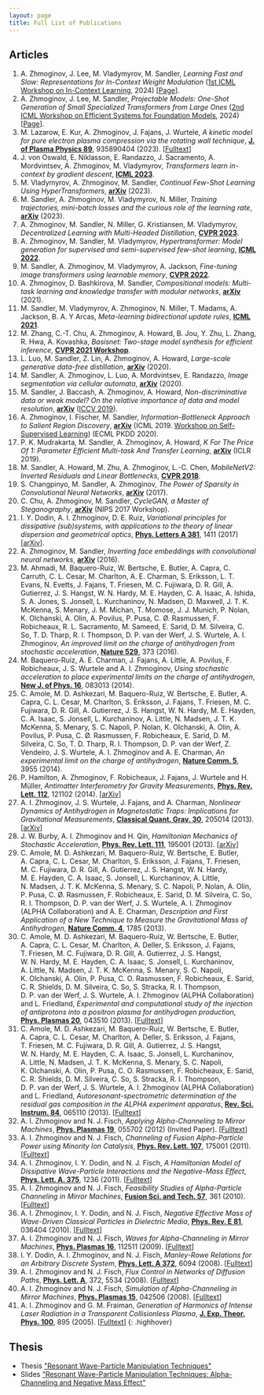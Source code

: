 ```yaml
---
layout: page
title: Full List of Publications
---
```


## Articles

1. A. Zhmoginov, J. Lee, M. Vladymyrov, M. Sandler, *Learning Fast and Slow: Representations for In-Context Weight Modulation* ([1st ICML Workshop on In-Context Learning](https://iclworkshop.github.io/), 2024) [[Page](/fast_slow_pub_page)].
1. A. Zhmoginov, J. Lee, M. Sandler, *Projectable Models: One-Shot Generation of Small Specialized Transformers from Large Ones* ([2nd ICML Workshop on Efficient Systems for Foundation Models](https://es-fomo.com/), 2024) [[Page](/projectable_pub_page)].
1. M. Lazarow, E. Kur, A. Zhmoginov, J. Fajans, J. Wurtele, *A kinetic model for pure electron plasma compression via the rotating wall technique*, **[J. of Plasma Physics 89](https://www.cambridge.org/core/journals/journal-of-plasma-physics/article/kinetic-model-for-pure-electron-plasma-compression-via-the-rotating-wall-technique/8EDF4126414F304627AF85A6C58F9552)**, 935890404 (2023). [[Fulltext](https://www.cambridge.org/core/services/aop-cambridge-core/content/view/8EDF4126414F304627AF85A6C58F9552/S002237782300082Xa.pdf/a-kinetic-model-for-pure-electron-plasma-compression-via-the-rotating-wall-technique.pdf)]
1. J. von Oswald, E. Niklasson, E. Randazzo, J. Sacramento, A. Mordvintsev, A. Zhmoginov, M. Vladymyrov, *Transformers learn in-context by gradient descent*, **[ICML 2023](https://proceedings.mlr.press/v202/von-oswald23a/von-oswald23a.pdf)**.
1. M. Vladymyrov, A. Zhmoginov, M. Sandler, *Continual Few-Shot Learning Using HyperTransformers*, **[arXiv](https://arxiv.org/abs/2301.04584)** (2023).
1. M. Sandler, A. Zhmoginov, M. Vladymyrov, N. Miller, *Training trajectories, mini-batch losses and the curious role of the learning rate*, **[arXiv](https://arxiv.org/abs/2301.02312)** (2023).
1. A. Zhmoginov, M. Sandler, N. Miller, G. Kristiansen, M. Vladymyrov, *Decentralized Learning with Multi-Headed Distillation*, **[CVPR 2023](https://openaccess.thecvf.com/content/CVPR2023/papers/Zhmoginov_Decentralized_Learning_With_Multi-Headed_Distillation_CVPR_2023_paper.pdf)**.
1. A. Zhmoginov, M. Sandler, M. Vladymyrov, *Hypertransformer: Model generation for supervised and semi-supervised few-shot learning*, **[ICML 2022](https://proceedings.mlr.press/v162/zhmoginov22a/zhmoginov22a.pdf)**.
1. M. Sandler, A. Zhmoginov, M. Vladymyrov, A. Jackson, *Fine-tuning image transformers using learnable memory*, **[CVPR 2022](https://openaccess.thecvf.com/content/CVPR2022/papers/Sandler_Fine-Tuning_Image_Transformers_Using_Learnable_Memory_CVPR_2022_paper.pdf)**.
1. A. Zhmoginov, D. Bashkirova, M. Sandler, *Compositional models: Multi-task learning and knowledge transfer with modular networks*, **[arXiv](https://arxiv.org/abs/2107.10963)** (2021).
1. M. Sandler, M. Vladymyrov, A. Zhmoginov, N. Miller, T. Madams, A. Jackson, B. A. Y Arcas, *Meta-learning bidirectional update rules*, **[ICML 2021](https://proceedings.mlr.press/v139/sandler21a/sandler21a.pdf)**.
1. M. Zhang, C.-T. Chu, A. Zhmoginov, A. Howard, B. Jou, Y. Zhu, L. Zhang, R. Hwa, A. Kovashka, *Basisnet: Two-stage model synthesis for efficient inference*, **[CVPR 2021 Workshop](https://openaccess.thecvf.com/content/CVPR2021W/ECV/papers/Zhang_BasisNet_Two-Stage_Model_Synthesis_for_Efficient_Inference_CVPRW_2021_paper.pdf)**.
1. L. Luo, M. Sandler, Z. Lin, A. Zhmoginov, A. Howard, *Large-scale generative data-free distillation*, **[arXiv](https://arxiv.org/abs/2012.05578)** (2020).
1. M. Sandler, A. Zhmoginov, L. Luo, A. Mordvintsev, E. Randazzo, *Image segmentation via cellular automata*, **[arXiv](https://arxiv.org/abs/2008.04965)** (2020).
1. M. Sandler, J. Baccash, A. Zhmoginov, A. Howard, *Non-discriminative data or weak model? On the relative importance of data and model resolution*, **[arXiv](https://arxiv.org/abs/1909.03205)** ([ICCV 2019](http://openaccess.thecvf.com/content_ICCVW_2019/html/RLQ/Sandler_Non-Discriminative_Data_or_Weak_Model_On_the_Relative_Importance_of_ICCVW_2019_paper.html)).
1. A. Zhmoginov, I. Fischer, M. Sandler, *Information-Bottleneck Approach to Salient Region Discovery*, **[arXiv](https://arxiv.org/abs/1907.09578)** (ICML 2019. [Workshop on Self-Supervised Learning](https://sites.google.com/view/self-supervised-icml2019)) (ECML PKDD 2020).
1. P. K. Mudrakarta, M. Sandler, A. Zhmoginov, A. Howard, *K For The Price Of 1: Parameter Efficient Multi-task And Transfer Learning*, **[arXiv](https://arxiv.org/abs/1810.10703)** (ICLR 2019).
1. M. Sandler, A. Howard, M. Zhu, A. Zhmoginov, L.-C. Chen, *MobileNetV2: Inverted Residuals and Linear Bottlenecks*, **[CVPR 2018](http://openaccess.thecvf.com/content_cvpr_2018/html/Sandler_MobileNetV2_Inverted_Residuals_CVPR_2018_paper.html)**.
1. S. Changpinyo, M. Sandler, A. Zhmoginov, *The Power of Sparsity in Convolutional Neural Networks*, **[arXiv](https://arxiv.org/abs/1702.06257)** (2017).
1. C. Chu, A. Zhmoginov, M. Sandler, *CycleGAN, a Master of Steganography*, **[arXiv](https://arxiv.org/abs/1712.02950)** (NIPS 2017 Workshop).
1. I. Y. Dodin, A. I. Zhmoginov, D. E. Ruiz, *Variational principles for dissipative (sub)systems, with applications to the theory of linear dispersion and geometrical optics*, **[Phys. Letters A 381](https://www.sciencedirect.com/science/article/abs/pii/S0375960116313494)**, 1411 (2017) [[arXiv](https://arxiv.org/pdf/1610.05668.pdf)].
1. A. Zhmoginov, M. Sandler, *Inverting face embeddings with convolutional neural networks*, **[arXiv](https://arxiv.org/abs/1606.04189)** (2016).
1. M. Ahmadi, M. Baquero-Ruiz, W. Bertsche, E. Butler, A. Capra, C. Carruth, C. L. Cesar, M. Charlton, A. E. Charman, S. Eriksson, L. T. Evans, N. Evetts, J. Fajans, T. Friesen, M. C. Fujiwara, D. R. Gill, A. Gutierrez, J. S. Hangst, W. N. Hardy, M. E. Hayden, C. A. Isaac, A. Ishida, S. A. Jones, S. Jonsell, L. Kurchaninov, N. Madsen, D. Maxwell, J. T. K. McKenna, S. Menary, J. M. Michan, T. Momose, J. J. Munich, P. Nolan, K. Olchanski, A. Olin, A. Povilus, P. Pusa, C. Ø. Rasmussen, F. Robicheaux, R. L. Sacramento, M. Sameed, E. Sarid, D. M. Silveira, C. So, T. D. Tharp, R. I. Thompson, D. P. van der Werf, J. S. Wurtele, A. I. Zhmoginov, *An improved limit on the charge of antihydrogen from stochastic acceleration*, **[Nature 529](http://www.nature.com/nature/journal/v529/n7586/abs/nature16491.html)**, 373 (2016).
1. M. Baquero-Ruiz, A. E. Charman, J. Fajans, A. Little, A. Povilus, F. Robicheaux, J. S. Wurtele and A. I. Zhmoginov, *Using stochastic acceleration to place experimental limits on the charge of antihydrogen*, **[New J. of Phys. 16](http://iopscience.iop.org/article/10.1088/1367-2630/16/8/083013/meta)**, 083013 (2014).
1. C. Amole, M. D. Ashkezari, M. Baquero-Ruiz, W. Bertsche, E. Butler, A. Capra, C. L. Cesar, 
M. Charlton, S. Eriksson, J. Fajans, T. Friesen, M. C. Fujiwara, D. R. Gill, A. Gutierrez, 
J. S. Hangst, W. N. Hardy, M. E. Hayden, C. A. Isaac, S. Jonsell, L. Kurchaninov, A. Little, 
N. Madsen, J. T. K. McKenna, S. Menary, S. C. Napoli, P. Nolan, K. Olchanski, A. Olin, 
A. Povilus, P. Pusa, C. Ø. Rasmussen, F. Robicheaux, E. Sarid, D. M. Silveira, C. So, 
T. D. Tharp, R. I. Thompson, D. P. van der Werf, Z. Vendeiro, J. S. Wurtele, A. I. Zhmoginov 
and A. E. Charman, *An experimental limit on the charge of antihydrogen*, **[Nature Comm. 5](http://www.nature.com/ncomms/2014/140603/ncomms4955/full/ncomms4955.html)**, 3955 (2014).
1. P. Hamilton, A. Zhmoginov, F. Robicheaux, J. Fajans, J. Wurtele and H. Müller, *Antimatter Interferometry for Gravity Measurements*, **[Phys. Rev. Lett. 112](http://journals.aps.org/prl/abstract/10.1103/PhysRevLett.112.121102)**, 121102 (2014). [[arXiv](http://arxiv.org/abs/1308.1079)]
1. A. I. Zhmoginov, J. S. Wurtele, J. Fajans, and A. Charman, *Nonlinear Dynamics of Antihydrogen in Magnetostatic Traps: Implications for Gravitational Measurements*, **[Classical Quant. Grav. 30](http://iopscience.iop.org/0264-9381/30/20/205014)**, 205014 (2013). [[arXiv](http://arxiv.org/abs/1303.2738)]
1. J. W. Burby, A. I. Zhmoginov and H. Qin, *Hamiltonian Mechanics of Stochastic Acceleration*, **[Phys. Rev. Lett. 111](http://journals.aps.org/prl/abstract/10.1103/PhysRevLett.111.195001)**, 195001 (2013). [[arXiv](http://arxiv.org/abs/1312.3974v1)]
1. C. Amole, M. D. Ashkezari, M. Baquero-Ruiz, W. Bertsche, E. Butler, A. Capra, C. L. Cesar, M. Charlton, S. Eriksson, J. Fajans, T. Friesen, M. C. Fujiwara, D. R. Gill, A. Gutierrez, J. S. Hangst, W. N. Hardy, M. E. Hayden, C. A. Isaac, S. Jonsell, L. Kurchaninov, A. Little, N. Madsen, J. T. K. McKenna, S. Menary, S. C. Napoli, P. Nolan, A. Olin, P. Pusa, C. Ø. Rasmussen, F. Robicheaux, E. Sarid, D. M. Silveira, C. So, R. I. Thompson, D. P. van der Werf, J. S. Wurtele, A. I. Zhmoginov (ALPHA Collaboration) and A. E. Charman, *Description and First Application of a New Technique to Measure the Gravitational Mass of Antihydrogen*, **[Nature Comm. 4](http://www.nature.com/ncomms/journal/v4/n4/full/ncomms2787.html)**, 1785 (2013).
1. C. Amole, M. D. Ashkezari, M. Baquero-Ruiz, W. Bertsche, E. Butler, A. Capra, C. L. Cesar, M. Charlton, A. Deller, S. Eriksson, J. Fajans, T. Friesen, M. C. Fujiwara, D. R. Gill, A. Gutierrez, J. S. Hangst, W. N. Hardy, M. E. Hayden, C. A. Isaac, S. Jonsell, L. Kurchaninov, A. Little, N. Madsen, J. T. K. McKenna, S. Menary, S. C. Napoli, K. Olchanski, A. Olin, P. Pusa, C. O. Rasmussen, F. Robicheaux, E. Sarid, C. R. Shields, D. M. Silveira, C. So, S. Stracka, R. I. Thompson, D. P. van der Werf, J. S. Wurtele, A. I. Zhmoginov (ALPHA Collaboration) and L. Friedland, *Experimental and computational study of the injection of antiprotons into a positron plasma for antihydrogen production*, **[Phys. Plasmas 20](http://scitation.aip.org/content/aip/journal/pop/20/4/10.1063/1.4801067)**, 043510 (2013). [[Fulltext](http://alpha.web.cern.ch/sites/alpha.web.cern.ch/files/AR_PoP.pdf)]
1. C. Amole, M. D. Ashkezari, M. Baquero-Ruiz, W. Bertsche, E. Butler, A. Capra, C. L. Cesar, M. Charlton, A. Deller, S. Eriksson, J. Fajans, T. Friesen, M. C. Fujiwara, D. R. Gill, A. Gutierrez, J. S. Hangst, W. N. Hardy, M. E. Hayden, C. A. Isaac, S. Jonsell, L. Kurchaninov, A. Little, N. Madsen, J. T. K. McKenna, S. Menary, S. C. Napoli, K. Olchanski, A. Olin, P. Pusa, C. O. Rasmussen, F. Robicheaux, E. Sarid, C. R. Shields, D. M. Silveira, C. So, S. Stracka, R. I. Thompson, D. P. van der Werf, J. S. Wurtele, A. I. Zhmoginov (ALPHA Collaboration) and L. Friedland, *Autoresonant-spectrometric determination of the residual gas composition in the ALPHA experiment apparatus*, **[Rev. Sci. Instrum. 84](http://alpha.web.cern.ch/sites/alpha.web.cern.ch/files/AutoSpecRSI.pdf)**, 065110 (2013). [[Fulltext](http://alpha.web.cern.ch/sites/alpha.web.cern.ch/files/AutoSpecRSI.pdf)]
1. A. I. Zhmoginov and N. J. Fisch, *Applying Alpha-Channeling to Mirror Machines*, **[Phys. Plasmas 19](http://scitation.aip.org/content/aip/journal/pop/19/5/10.1063/1.3701997)**, 055702 (2012) (Invited Paper). [[Fulltext](http://w3.pppl.gov/~fisch/fischpapers/2012/Zhmoginov.POP12.pdf)]
1. A. I. Zhmoginov and N. J. Fisch, *Channeling of Fusion Alpha-Particle Power using Minority Ion Catalysis*, **[Phys. Rev. Lett. 107](http://journals.aps.org/prl/abstract/10.1103/PhysRevLett.107.175001)**, 175001 (2011). [[Fulltext](http://w3.pppl.gov/~fisch/fischpapers/2011/Zhmoginov.PRL.2011.pdf)]
1. A. I. Zhmoginov, I. Y. Dodin, and N. J. Fisch, *A Hamiltonian Model of Dissipative Wave-Particle Interactions and the Negative-Mass Effect*, **[Phys. Lett. A. 375](http://www.sciencedirect.com/science/article/pii/S0375960111001095)**, 1236 (2011). [[Fulltext](http://w3.pppl.gov/~fisch/fischpapers/2011/Zhmoginov_PLA2011.pdf)]
1. A. I. Zhmoginov and N. J. Fisch, *Feasibility Studies of Alpha-Particle Channeling in Mirror Machines*, **[Fusion Sci. and Tech. 57](http://www.ans.org/pubs/journals/fst/a_9498)**, 361 (2010). [[Fulltext](http://w3.pppl.gov/~fisch/fischpapers/2010/Zhmoginov.FST.2010.pdf)]
1. A. I. Zhmoginov, I. Y. Dodin, and N. J. Fisch, *Negative Effective Mass of Wave-Driven Classical Particles in Dielectric Media*, **[Phys. Rev. E 81](http://www.ncbi.nlm.nih.gov/pubmed/20365879)**, 036404 (2010). [[Fulltext](http://w3.pppl.gov/~fisch/fischpapers/2010/zhmoginov.pre.2010.pdf)]
1. A. I. Zhmoginov and N. J. Fisch, *Waves for Alpha-Channeling in Mirror Machines*, **[Phys. Plasmas 16](http://scitation.aip.org/content/aip/journal/pop/16/11/10.1063/1.3265711?ver=pdfcov)**, 112511 (2009). [[Fulltext](http://w3.pppl.gov/~fisch/fischpapers/2009/Zhmoginov_POP09.pdf)]
1. I. Y. Dodin, A. I. Zhmoginov, and N. J. Fisch, *Manley-Rowe Relations for an Arbitrary Discrete System*, **[Phys. Lett. A 372](http://www.sciencedirect.com/science/article/pii/S0375960108012085)**, 6094 (2008). [[Fulltext](http://w3.pppl.gov/~fisch/fischpapers/2008/Dodin.manley-rowe.pdf)]
1. A. I. Zhmoginov and N. J. Fisch, *Flux Control in Networks of Diffusion Paths*, **[Phys. Lett. A](http://www.sciencedirect.com/science/article/pii/S0375960108009699)**, 372, 5534 (2008). [[Fulltext](http://w3.pppl.gov/~fisch/fischpapers/2008/Zhmoginov_PLA08.pdf)]
1. A. I. Zhmoginov and N. J. Fisch, *Simulation of Alpha-Channeling in Mirror Machines*, **[Phys. Plasmas 15](http://scitation.aip.org/content/aip/journal/pop/15/4/10.1063/1.2903900?showFTTab=true&containerItemId=content/aip/journal/pop)**, 042506 (2008). [[Fulltext](http://w3.pppl.gov/~fisch/fischpapers/2008/Zhmoginov_POP08.pdf)]
1. A. I. Zhmoginov and G. M. Fraiman, *Generation of Harmonics of Intense Laser Radiation in a Transparent Collisionless Plasma*, **[J. Exp. Theor. Phys. 100](http://link.springer.com/article/10.1134%2F1.1947313)**, 895 (2005). [[Fulltext](http://jetp.ras.ru/cgi-bin/dn/r_127_1017.pdf)]
{: .highhover}

## Thesis

* Thesis ["Resonant Wave-Particle Manipulation Techniques"](/public/docs/thesis.pdf)
* Slides ["Resonant Wave-Particle Manipulation Techniques: Alpha-Channeling and Negative Mass Effect"](/public/docs/thesis_slides.pdf)

